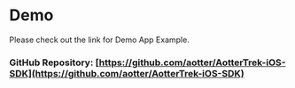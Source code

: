 # Demo

Please check out the link for Demo App Example.

### GitHub Repository: [https://github.com/aotter/AotterTrek-iOS-SDK](https://github.com/aotter/AotterTrek-iOS-SDK)
